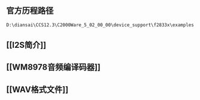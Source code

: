 ## 官方历程路径
```bash
D:\diansai\CCS12.3\C2000Ware_5_02_00_00\device_support\f2833x\examples
```
## [[I2S简介]]
## [[WM8978音频编译码器]]
## [[WAV格式文件]]

